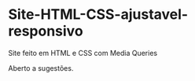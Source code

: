 # Site-HTML-CSS-ajustavel-responsivo
Site feito em HTML e CSS com Media Queries

Aberto a sugestões.
